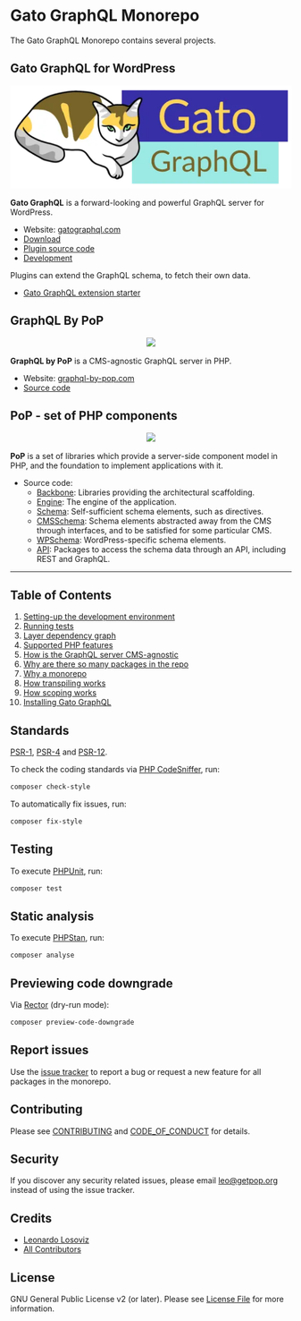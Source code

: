 # Gato GraphQL Monorepo

The Gato GraphQL Monorepo contains several projects.

## Gato GraphQL for WordPress

<p align="center"><img src="https://raw.githubusercontent.com/GatoGraphQL/GatoGraphQL/master/assets/GatoGraphQL-logo.webp"/></p>

**Gato GraphQL** is a forward-looking and powerful GraphQL server for WordPress.

- Website: [gatographql.com](https://gatographql.com)
- [Download](https://gatographql.com/releases/latest)
- [Plugin source code](layers/GatoGraphQLForWP/plugins/gatographql)
- [Development](docs/development-environment.md)

Plugins can extend the GraphQL schema, to fetch their own data.

- [Gato GraphQL extension starter](https://github.com/GatoGraphQL/ExtensionStarter)

## GraphQL By PoP

<p align="center"><img src="https://graphql-by-pop.com/assets/superheroes.webp" width="450" /></p>

**GraphQL by PoP** is a CMS-agnostic GraphQL server in PHP.

- Website: [graphql-by-pop.com](https://graphql-by-pop.com)
- [Source code](layers/GraphQLByPoP)

## PoP - set of PHP components

<p align="center"><img src="https://assets-demo.getpop.org/wp-content/themes/getpop/img/pop-logo-horizontal.webp" width="450" /></p>

**PoP** is a set of libraries which provide a server-side component model in PHP, and the foundation to implement applications with it.

<!-- - Website: [getpop.org](https://getpop.org) -->
- Source code:
  - [Backbone](layers/Backbone): Libraries providing the architectural scaffolding.
  - [Engine](layers/Engine): The engine of the application.
  - [Schema](layers/Schema): Self-sufficient schema elements, such as directives.
  - [CMSSchema](layers/CMSSchema): Schema elements abstracted away from the CMS through interfaces, and to be satisfied for some particular CMS.
  - [WPSchema](layers/WPSchema): WordPress-specific schema elements.
  - [API](layers/API): Packages to access the schema data through an API, including REST and GraphQL.

---

## Table of Contents

1. [Setting-up the development environment](docs/development-environment.md)
2. [Running tests](docs/running-tests.md)
3. [Layer dependency graph](docs/layer-dependency-graph.md)
4. [Supported PHP features](docs/supported-php-features.md)
5. [How is the GraphQL server CMS-agnostic](docs/cms-agnosticism.md)
6. [Why are there so many packages in the repo](docs/splitting-packages.md)
7. [Why a monorepo](docs/why-monorepo.md)
8. [How transpiling works](docs/how-transpiling-works.md)
9. [How scoping works](docs/how-scoping-works.md)
10. [Installing Gato GraphQL](docs/installing-gatographql-for-wordpress.md)

## Standards

[PSR-1](https://www.php-fig.org/psr/psr-1), [PSR-4](https://www.php-fig.org/psr/psr-4) and [PSR-12](https://www.php-fig.org/psr/psr-12).

To check the coding standards via [PHP CodeSniffer](https://github.com/squizlabs/PHP_CodeSniffer), run:

``` bash
composer check-style
```

To automatically fix issues, run:

``` bash
composer fix-style
```

## Testing

To execute [PHPUnit](https://phpunit.de/), run:

``` bash
composer test
```

## Static analysis

To execute [PHPStan](https://github.com/phpstan/phpstan), run:

``` bash
composer analyse
```

## Previewing code downgrade

Via [Rector](https://github.com/rectorphp/rector) (dry-run mode):

```bash
composer preview-code-downgrade
```

## Report issues

Use the [issue tracker](https://github.com/GatoGraphQL/GatoGraphQL/issues) to report a bug or request a new feature for all packages in the monorepo.

## Contributing

Please see [CONTRIBUTING](CONTRIBUTING.md) and [CODE_OF_CONDUCT](CODE_OF_CONDUCT.md) for details.

## Security

If you discover any security related issues, please email leo@getpop.org instead of using the issue tracker.

## Credits

- [Leonardo Losoviz][link-author]
- [All Contributors][link-contributors]

## License

GNU General Public License v2 (or later). Please see [License File](LICENSE.md) for more information.

[link-author]: https://github.com/leoloso
[link-contributors]: ../../contributors

